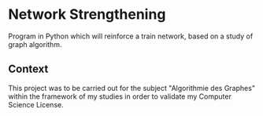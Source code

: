 # Network Strengthening
Program in Python which will reinforce a train network, based on a study of graph algorithm.

## Context
This project was to be carried out for the subject "Algorithmie des Graphes" within the framework of my studies in order to validate my Computer Science License. 



